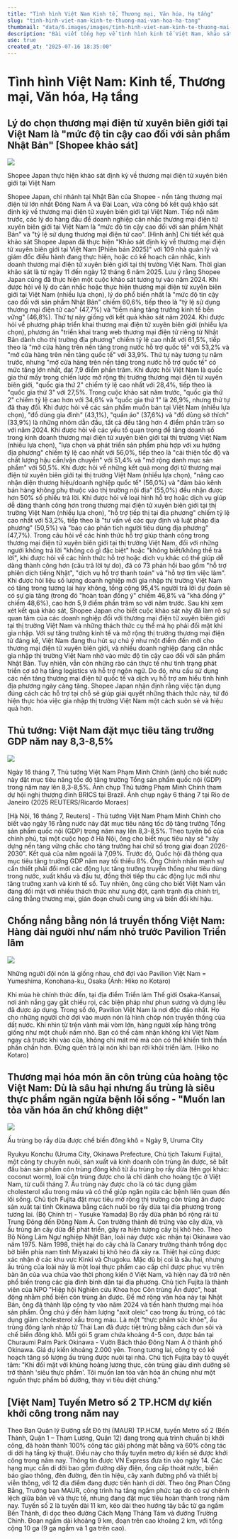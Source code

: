 ```yaml
---
title: "Tình hình Việt Nam Kinh tế, Thương mại, Văn hóa, Hạ tầng"
slug: "tinh-hinh-viet-nam-kinh-te-thuong-mai-van-hoa-ha-tang"
thumbnail: "data/6.images/images/tinh-hinh-viet-nam-kinh-te-thuong-mai-van-hoa-ha-tang.webp"
description: "Bài viết tổng hợp về tình hình kinh tế Việt Nam, khảo sát của Shopee về thương mại điện tử xuyên biên giới, mục tiêu tăng trưởng GDP, nét độc đáo của Pavilion Việt Nam tại triển lãm Osaka, và dự án metro TP.HCM."
use: true
created_at: "2025-07-16 18:35:00"
---
```


# Tình hình Việt Nam: Kinh tế, Thương mại, Văn hóa, Hạ tầng

## Lý do chọn thương mại điện tử xuyên biên giới tại Việt Nam là "mức độ tin cậy cao đối với sản phẩm Nhật Bản" [Shopee khảo sát]

![](/images/20250716-00015299-netkeizai-000-1-view.webp)

Shopee Japan thực hiện khảo sát định kỳ về thương mại điện tử xuyên biên giới tại Việt Nam

Shopee Japan, chi nhánh tại Nhật Bản của Shopee - nền tảng thương mại điện tử lớn nhất Đông Nam Á và Đài Loan, vừa công bố kết quả khảo sát định kỳ về thương mại điện tử xuyên biên giới tại Việt Nam. Tiếp nối năm trước, các lý do hàng đầu để doanh nghiệp cân nhắc thương mại điện tử xuyên biên giới tại Việt Nam là "mức độ tin cậy cao đối với sản phẩm Nhật Bản" và "tỷ lệ sử dụng thương mại điện tử cao".
[Hình ảnh] Chi tiết kết quả khảo sát
Shopee Japan đã thực hiện "Khảo sát định kỳ về thương mại điện tử xuyên biên giới tại Việt Nam [Phiên bản 2025]" với 109 nhà quản lý và giám đốc điều hành đang thực hiện, hoặc có kế hoạch cân nhắc, kinh doanh thương mại điện tử xuyên biên giới tại thị trường Việt Nam. Thời gian khảo sát là từ ngày 11 đến ngày 12 tháng 6 năm 2025. Lưu ý rằng Shopee Japan cũng đã thực hiện một cuộc khảo sát tương tự vào năm 2024.
Khi được hỏi về lý do cân nhắc hoặc thực hiện thương mại điện tử xuyên biên giới tại Việt Nam (nhiều lựa chọn), lý do phổ biến nhất là "mức độ tin cậy cao đối với sản phẩm Nhật Bản" chiếm 60,6%, tiếp theo là "tỷ lệ sử dụng thương mại điện tử cao" (47,7%) và "tiềm năng tăng trưởng kinh tế bền vững" (46,8%). Thứ tự này giống với kết quả khảo sát năm 2024.
Khi được hỏi về phương pháp triển khai thương mại điện tử xuyên biên giới (nhiều lựa chọn), phương án "triển khai trang web thương mại điện tử riêng từ Nhật Bản dành cho thị trường địa phương" chiếm tỷ lệ cao nhất với 61,5%, tiếp theo là "mở cửa hàng trên nền tảng trong nước hỗ trợ quốc tế" với 53,2% và "mở cửa hàng trên nền tảng quốc tế" với 33,9%. Thứ tự này tương tự năm trước, nhưng "mở cửa hàng trên nền tảng trong nước hỗ trợ quốc tế" có mức tăng lớn nhất, đạt 7,9 điểm phần trăm.
Khi được hỏi Việt Nam là quốc gia thứ mấy trong chiến lược mở rộng thị trường thương mại điện tử xuyên biên giới, "quốc gia thứ 2" chiếm tỷ lệ cao nhất với 28,4%, tiếp theo là "quốc gia thứ 3" với 27,5%. Trong cuộc khảo sát năm trước, "quốc gia thứ 2" chiếm tỷ lệ cao hơn với 34,6% và "quốc gia thứ 1" là 26,9%, nhưng thứ tự đã thay đổi.
Khi được hỏi về các sản phẩm muốn bán tại Việt Nam (nhiều lựa chọn), "đồ dùng gia đình" (43,1%), "quần áo" (37,6%) và "đồ dùng sở thích" (33,9%) là những nhóm dẫn đầu, tất cả đều tăng hơn 4 điểm phần trăm so với năm 2024.
Khi được hỏi về các yếu tố quan trọng để tăng doanh số trong kinh doanh thương mại điện tử xuyên biên giới tại thị trường Việt Nam (nhiều lựa chọn), "lựa chọn và phát triển sản phẩm phù hợp với xu hướng địa phương" chiếm tỷ lệ cao nhất với 56,0%, tiếp theo là "cải thiện tốc độ và chất lượng hậu cần/vận chuyển" với 51,4% và "mở rộng danh mục sản phẩm" với 50,5%.
Khi được hỏi về những kết quả mong đợi từ thương mại điện tử xuyên biên giới tại thị trường Việt Nam (nhiều lựa chọn), "nâng cao nhận diện thương hiệu/doanh nghiệp quốc tế" (56,0%) và "đảm bảo kênh bán hàng không phụ thuộc vào thị trường nội địa" (55,0%) đều nhận được hơn 50% số phiếu trả lời.
Khi được hỏi về loại hình hỗ trợ hoặc dịch vụ giúp dễ dàng thành công hơn trong thương mại điện tử xuyên biên giới tại thị trường Việt Nam (nhiều lựa chọn), "hỗ trợ tiếp thị tại địa phương" chiếm tỷ lệ cao nhất với 53,2%, tiếp theo là "tư vấn về các quy định và luật pháp địa phương" (50,5%) và "báo cáo phân tích người tiêu dùng địa phương" (47,7%).
Trong câu hỏi về các hình thức hỗ trợ giúp thành công trong thương mại điện tử xuyên biên giới tại thị trường Việt Nam, đối với những người không trả lời "không có gì đặc biệt" hoặc "không biết/không thể trả lời", khi được hỏi về các hình thức hỗ trợ hoặc dịch vụ khác có thể giúp dễ dàng thành công hơn (câu trả lời tự do), đã có 73 phản hồi bao gồm "hỗ trợ phiên dịch tiếng Nhật", "dịch vụ hỗ trợ thanh toán" và "hỗ trợ tìm việc làm".
Khi được hỏi liệu số lượng doanh nghiệp mới gia nhập thị trường Việt Nam có tăng trong tương lai hay không, tổng cộng 95,4% người trả lời dự đoán sẽ có sự gia tăng (trong đó "hoàn toàn đồng ý" chiếm 46,8% và "khá đồng ý" chiếm 48,6%), cao hơn 5,9 điểm phần trăm so với năm trước.
Sau khi xem xét kết quả khảo sát, Shopee Japan cho biết cuộc khảo sát này đã làm rõ sự quan tâm của các doanh nghiệp đối với thương mại điện tử xuyên biên giới tại thị trường Việt Nam và những thách thức cụ thể mà họ phải đối mặt khi gia nhập. Với sự tăng trưởng kinh tế và mở rộng thị trường thương mại điện tử đáng kể, Việt Nam đang thu hút sự chú ý như một điểm đến mới cho thương mại điện tử xuyên biên giới, và nhiều doanh nghiệp đang cân nhắc gia nhập thị trường Việt Nam nhờ vào mức độ tin cậy cao đối với sản phẩm Nhật Bản.
Tuy nhiên, vẫn còn những rào cản thực tế như tình trạng phát triển cơ sở hạ tầng logistics và hỗ trợ ngôn ngữ. Do đó, nhu cầu sử dụng các nền tảng thương mại điện tử quốc tế và dịch vụ hỗ trợ am hiểu tình hình địa phương ngày càng tăng. Shopee Japan nhận định rằng việc tận dụng đúng cách các hỗ trợ tại chỗ sẽ giúp giải quyết những thách thức này, từ đó hiện thực hóa việc gia nhập thị trường Việt Nam một cách suôn sẻ và hiệu quả hơn.

## Thủ tướng: Việt Nam đặt mục tiêu tăng trưởng GDP năm nay 8,3-8,5%

![](/images/20250716-00000083-reut-000-1-view.webp)

Ngày 16 tháng 7, Thủ tướng Việt Nam Phạm Minh Chính (ảnh) cho biết nước này đặt mục tiêu nâng tốc độ tăng trưởng Tổng sản phẩm quốc nội (GDP) trong năm nay lên 8,3-8,5%. Ảnh chụp Thủ tướng Phạm Minh Chính tham dự hội nghị thượng đỉnh BRICS tại Brazil. Ảnh chụp ngày 6 tháng 7 tại Rio de Janeiro (2025 REUTERS/Ricardo Moraes)

[Hà Nội, 16 tháng 7, Reuters] - Thủ tướng Việt Nam Phạm Minh Chính cho biết vào ngày 16 rằng nước này đặt mục tiêu nâng tốc độ tăng trưởng Tổng sản phẩm quốc nội (GDP) trong năm nay lên 8,3-8,5%.
Theo tuyên bố của chính phủ, tại một cuộc họp ở Hà Nội, ông cho biết mục tiêu này sẽ "xây dựng nền tảng vững chắc cho tăng trưởng hai chữ số trong giai đoạn 2026-2030". Kết quả của năm ngoái là 7,09%.
Trước đó, Quốc hội đã thông qua mục tiêu tăng trưởng GDP năm nay tối thiểu 8%.
Ông Chính nhấn mạnh sự cần thiết phải đổi mới các động lực tăng trưởng truyền thống như tiêu dùng trong nước, xuất khẩu và đầu tư, đồng thời tiếp thu các động lực mới như tăng trưởng xanh và kinh tế số.
Tuy nhiên, ông cũng cho biết Việt Nam vẫn đang đối mặt với nhiều thách thức như xung đột, cạnh tranh địa chính trị, căng thẳng thương mại, gián đoạn chuỗi cung ứng và biến đổi khí hậu.

## Chống nắng bằng nón lá truyền thống Việt Nam: Hàng dài người như nấm nhỏ trước Pavilion Triển lãm

![](/images/20250716-00000084-san-000-1-view.webp)

Những người đội nón lá giống nhau, chờ đợi vào Pavilion Việt Nam = Yumeshima, Konohana-ku, Osaka (Ảnh: Hiko no Kotaro)

Khi mùa hè chính thức đến, tại địa điểm Triển lãm Thế giới Osaka-Kansai, nơi ánh nắng gay gắt chiếu rọi, các biện pháp như phun sương và dựng lều đã được áp dụng.
Trong số đó, Pavilion Việt Nam là nơi độc đáo nhất. Họ cho những người chờ đợi vào mượn nón lá hình chóp nón truyền thống của đất nước. Khi nhìn từ trên vành mái vòm lớn, hàng người xếp hàng trông giống như một chuỗi nấm nhỏ.
Bạn có thể cảm nhận không khí Việt Nam ngay cả trước khi vào cửa, không chỉ mát mẻ mà còn có thể khiến tinh thần phấn chấn hơn. Đừng quên trả lại nón khi bạn rời khỏi triển lãm. (Hiko no Kotaro)

## Thương mại hóa món ăn côn trùng của hoàng tộc Việt Nam: Dù là sâu hại nhưng ấu trùng là siêu thực phẩm ngăn ngừa bệnh lối sống - "Muốn lan tỏa văn hóa ăn chứ không diệt"

![](/images/20250716-01628164-okinawat-000-1-view.webp)

Ấu trùng bọ rầy dừa được chế biến đông khô = Ngày 9, Uruma City

Ryukyu Konchu (Uruma City, Okinawa Prefecture, Chủ tịch Takumi Fujita), một công ty chuyên nuôi, sản xuất và kinh doanh côn trùng ăn được, sẽ bắt đầu bán sản phẩm côn trùng đông khô từ ấu trùng bọ rầy dừa (tên gọi khác: coconut worm), loài côn trùng được cho là chỉ dành cho hoàng tộc ở Việt Nam, từ cuối tháng 7. Ấu trùng này được cho là có tác dụng giảm cholesterol xấu trong máu và có thể giúp ngăn ngừa các bệnh liên quan đến lối sống. Chủ tịch Fujita đặt mục tiêu mở rộng thị trường côn trùng ăn được sản xuất tại tỉnh Okinawa bằng cách nuôi bọ rầy dừa tại địa phương trong tương lai. (Bộ Chính trị - Yusuke Yamada)
Bọ rầy dừa phân bố rộng rãi từ Trung Đông đến Đông Nam Á. Con trưởng thành đẻ trứng vào cây dừa, và ấu trùng ăn cây dừa để phát triển, gây ra hiện tượng cây bị khô héo.
Theo Bộ Nông Lâm Ngư nghiệp Nhật Bản, loài này được xác nhận tại Okinawa vào năm 1975. Năm 1998, thiệt hại do cây chà là Canary trưởng thành trồng dọc bờ biển phía nam tỉnh Miyazaki bị khô héo đã xảy ra. Thiệt hại cũng được xác nhận ở các khu vực Kinki và Chugoku.
Mặc dù bị coi là sâu hại, nhưng ấu trùng của loài này là một loại thực phẩm cao cấp chỉ được phục vụ trên bàn ăn của vua chúa vào thời phong kiến ở Việt Nam, và hiện nay đã trở nên phổ biến trong các gia đình bình dân tại địa phương.
Chủ tịch Fujita là thành viên của NPO "Hiệp hội Nghiên cứu Khoa học Côn trùng Ăn được", hoạt động nhằm phổ biến côn trùng ăn được. Để mở rộng văn hóa này tại Nhật Bản, ông đã thành lập công ty vào năm 2024 và tiến hành thương mại hóa sản phẩm.
Ông chú ý đến hàm lượng "axit oleic" cao trong ấu trùng, có tác dụng giảm cholesterol xấu trong máu. Là một "thực phẩm sức khỏe", ấu trùng đông lạnh nhập từ Thái Lan đã được tiệt trùng bằng cách đun sôi và chế biến đông khô.
Mỗi gói 5 gram chứa khoảng 4-5 con, được bán tại Churaumi Palm Park Okinawa - Vườn Bách thảo Đông Nam Á ở thành phố Okinawa. Giá dự kiến khoảng 2.000 yên. Trong tương lai, công ty có kế hoạch tăng số lượng ấu trùng được nuôi tại nhà.
Chủ tịch Fujita bày tỏ quyết tâm: "Khi đối mặt với khủng hoảng lương thực, côn trùng giàu dinh dưỡng sẽ trở thành 'siêu thực phẩm'. Tôi muốn lan tỏa văn hóa ăn chúng như một nguồn thực phẩm bổ dưỡng, thay vì tiêu diệt chúng."

## [Việt Nam] Tuyến Metro số 2 TP.HCM dự kiến khởi công trong năm nay

Theo Ban Quản lý Đường sắt Đô thị (MAUR) TP.HCM, tuyến Metro số 2 (Bến Thành, Quận 1 – Tham Lương, Quận 12) đang trong quá trình chuẩn bị khởi công, đã hoàn thành 100% công tác giải phóng mặt bằng và 60% công tác di dời hạ tầng kỹ thuật. Điều này cho thấy tuyến metro dự kiến sẽ được khởi công trong năm nay. Thông tin được VN Express đưa tin vào ngày 14.
Các hạng mục cần di dời bao gồm đường dây điện, ống cấp thoát nước, biển báo giao thông, đèn đường, đèn tín hiệu, cây xanh đường phố và thiết bị viễn thông, với 12 địa điểm đang được tiến hành di dời. Theo ông Phan Công Bằng, Trưởng ban MAUR, công trình hạ tầng ngầm phức tạp do có sự chênh lệch giữa bản vẽ và thực tế, nhưng đang đặt mục tiêu hoàn thành trong năm nay.
Tuyến số 2 là tuyến dài 11 km, kéo dài theo hướng tây bắc từ ga ngầm Bến Thành, đi dọc theo đường Cách Mạng Tháng Tám và đường Trường Chinh. Đoạn ngầm dài khoảng 9 km, đoạn trên cao khoảng 2 km, với tổng cộng 10 ga (9 ga ngầm và 1 ga trên cao).